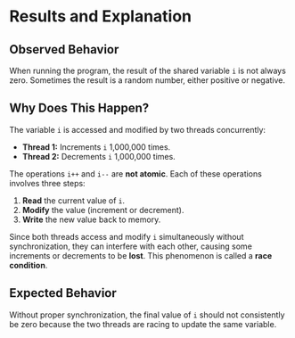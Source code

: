 # Results and Explanation

## Observed Behavior
When running the program, the result of the shared variable `i` is not always zero. Sometimes the result is a random number, either positive or negative.

## Why Does This Happen?

The variable `i` is accessed and modified by two threads concurrently:
- **Thread 1:** Increments `i` 1,000,000 times.  
- **Thread 2:** Decrements `i` 1,000,000 times.

The operations `i++` and `i--` are **not atomic**. Each of these operations involves three steps:
1. **Read** the current value of `i`.  
2. **Modify** the value (increment or decrement).  
3. **Write** the new value back to memory.  

Since both threads access and modify `i` simultaneously without synchronization, they can interfere with each other, causing some increments or decrements to be **lost**. This phenomenon is called a **race condition**.

## Expected Behavior

Without proper synchronization, the final value of `i` should not consistently be zero because the two threads are racing to update the same variable.

